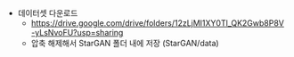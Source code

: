 
- 데이터셋 다운로드
  - https://drive.google.com/drive/folders/12zLjMI1XY0Tl_QK2Gwb8P8V-yLsNvoFU?usp=sharing
  - 압축 해제해서 StarGAN 폴더 내에 저장 (StarGAN/data)
